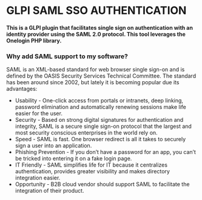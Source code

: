 
# GLPI SAML SSO AUTHENTICATION

#### This is a GLPI plugin that facilitates single sign on authentication with an identity provider using the SAML 2.0 protocol.  This tool leverages the Onelogin PHP library.

### Why add SAML support to my software?

SAML is an XML-based standard for web browser single sign-on and is defined by the OASIS Security Services Technical Committee. The standard has been around since 2002, but lately it is becoming popular due its advantages:

* Usability - One-click access from portals or intranets, deep linking, password elimination and automatically renewing sessions make life easier for the user.
* Security - Based on strong digital signatures for authentication and integrity, SAML is a secure single sign-on protocol that the largest and most security conscious enterprises in the world rely on.
* Speed - SAML is fast. One browser redirect is all it takes to securely sign a user into an application.
* Phishing Prevention - If you don’t have a password for an app, you can’t be tricked into entering it on a fake login page.
* IT Friendly - SAML simplifies life for IT because it centralizes authentication, provides greater visibility and makes directory integration easier.
* Opportunity - B2B cloud vendor should support SAML to facilitate the integration of their product.

